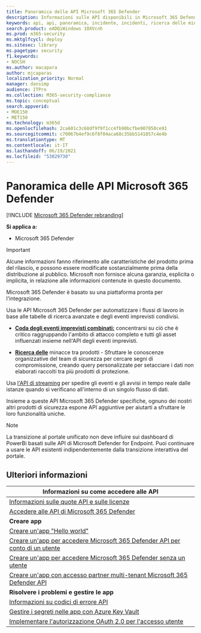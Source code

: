 ```yaml
---
title: Panoramica delle API Microsoft 365 Defender
description: Informazioni sulle API disponibili in Microsoft 365 Defender
keywords: api, api, panoramica, incidente, incidenti, ricerca delle minacce, microsoft 365 defender
search.product: eADQiWindows 10XVcnh
ms.prod: m365-security
ms.mktglfcycl: deploy
ms.sitesec: library
ms.pagetype: security
f1.keywords:
- NOCSH
ms.author: macapara
author: mjcaparas
localization_priority: Normal
manager: dansimp
audience: ITPro
ms.collection: M365-security-compliance
ms.topic: conceptual
search.appverid:
- MOE150
- MET150
ms.technology: m365d
ms.openlocfilehash: 2ca601c3c68df9f9f1cc4fb90bcfbe907850ce91
ms.sourcegitcommit: c70067b4ef9c6f8f04aca68c35bb5141857c4e4b
ms.translationtype: MT
ms.contentlocale: it-IT
ms.lasthandoff: 06/19/2021
ms.locfileid: "53029730"
---
```

# <a name="overview-of-microsoft-365-defender-apis"></a>Panoramica delle API Microsoft 365 Defender

[!INCLUDE [Microsoft 365 Defender rebranding](../includes/microsoft-defender.md)]

**Si applica a:**

- Microsoft 365 Defender

> [!IMPORTANT]
> Alcune informazioni fanno riferimento alle caratteristiche del prodotto prima del rilascio, e possono essere modificate sostanzialmente prima della distribuzione al pubblico. Microsoft non fornisce alcuna garanzia, esplicita o implicita, in relazione alle informazioni contenute in questo documento.

Microsoft 365 Defender è basato su una piattaforma pronta per l'integrazione.

Usa le API Microsoft 365 Defender per automatizzare i flussi di lavoro in base alle tabelle di ricerca avanzate e degli eventi imprevisti condivisi.

- **[Coda degli eventi imprevisti combinati:](api-incident.md)** concentrarsi su ciò che è critico raggruppando l'ambito di attacco completo e tutti gli asset influenzati insieme nell'API degli eventi imprevisti.

- **[Ricerca delle](api-advanced-hunting.md)** minacce tra prodotti - Sfruttare le conoscenze organizzative del team di sicurezza per cercare segni di compromissione, creando query personalizzate per setacciare i dati non elaborati raccolti tra più prodotti di protezione.

Usa [l'API di streaming](../defender-endpoint/raw-data-export.md) per spedire gli eventi e gli avvisi in tempo reale dalle istanze quando si verificano all'interno di un singolo flusso di dati.

Insieme a queste API Microsoft 365 Defender specifiche, ognuno dei nostri altri [](api-articles.md) prodotti di sicurezza espone API aggiuntive per aiutarti a sfruttare le loro funzionalità uniche.

> [!NOTE]
> La transizione al portale unificato non deve influire sui dashboard di PowerBi basati sulle API di Microsoft Defender for Endpoint. Puoi continuare a usare le API esistenti indipendentemente dalla transizione interattiva del portale.

## <a name="learn-more"></a>Ulteriori informazioni

| **Informazioni su come accedere alle API** |
|-|
| [Informazioni sulle quote API e sulle licenze](api-terms.md) |
| [Accedere alle API di Microsoft 365 Defender](api-access.md) |
| **Creare app** |
| [Creare un'app "Hello world"](api-hello-world.md) |
| [Creare un'app per accedere Microsoft 365 Defender API per conto di un utente](api-create-app-user-context.md) |
| [Creare un'app per accedere Microsoft 365 Defender senza un utente](api-create-app-web.md) |
| [Creare un'app con accesso partner multi-tenant Microsoft 365 Defender API](api-partner-access.md) |
| **Risolvere i problemi e gestire le app** |
| [Informazioni su codici di errore API](api-error-codes.md) |
| [Gestire i segreti nelle app con Azure Key Vault](/learn/modules/manage-secrets-with-azure-key-vault/) |
| [Implementare l'autorizzazione OAuth 2.0 per l'accesso utente](/azure/active-directory/develop/active-directory-v2-protocols-oauth-code) |